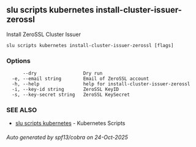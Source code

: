 ## slu scripts kubernetes install-cluster-issuer-zerossl

Install ZeroSSL Cluster Issuer

```
slu scripts kubernetes install-cluster-issuer-zerossl [flags]
```

### Options

```
      --dry                 Dry run
  -e, --email string        Email of ZeroSSL account
  -h, --help                help for install-cluster-issuer-zerossl
  -i, --key-id string       ZeroSSL KeyID
  -s, --key-secret string   ZeroSSL KeySecret
```

### SEE ALSO

* [slu scripts kubernetes](slu_scripts_kubernetes.md)	 - Kubernetes Scripts

###### Auto generated by spf13/cobra on 24-Oct-2025
